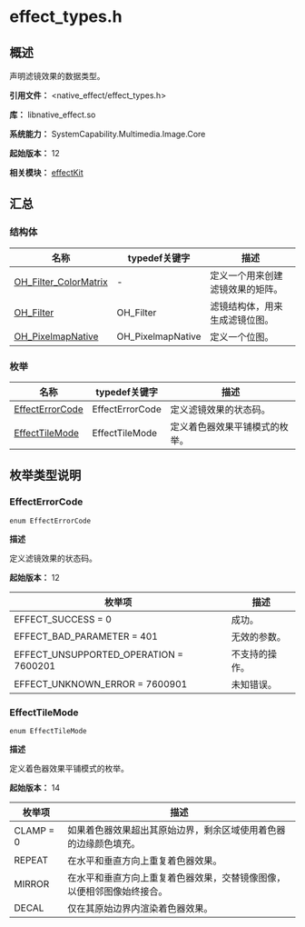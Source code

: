 # effect_types.h

## 概述

声明滤镜效果的数据类型。

**引用文件：** <native_effect/effect_types.h>

**库：** libnative_effect.so

**系统能力：** SystemCapability.Multimedia.Image.Core

**起始版本：** 12

**相关模块：** [effectKit](capi-effectkit.md)

## 汇总

### 结构体

| 名称 | typedef关键字 | 描述 |
| -- | -- | -- |
| [OH_Filter_ColorMatrix](capi-effectkit-oh-filter-colormatrix.md) | - | 定义一个用来创建滤镜效果的矩阵。 |
| [OH_Filter](capi-effectkit-oh-filter.md) | OH_Filter | 滤镜结构体，用来生成滤镜位图。 |
| [OH_PixelmapNative](capi-effectkit-oh-pixelmapnative.md) | OH_PixelmapNative | 定义一个位图。 |

### 枚举

| 名称 | typedef关键字 | 描述 |
| -- | -- | -- |
| [EffectErrorCode](#effecterrorcode) | EffectErrorCode | 定义滤镜效果的状态码。 |
| [EffectTileMode](#effecttilemode) | EffectTileMode | 定义着色器效果平铺模式的枚举。 |

## 枚举类型说明

### EffectErrorCode

```
enum EffectErrorCode
```

**描述**

定义滤镜效果的状态码。

**起始版本：** 12

| 枚举项 | 描述 |
| -- | -- |
| EFFECT_SUCCESS = 0 | 成功。 |
| EFFECT_BAD_PARAMETER = 401 | 无效的参数。 |
| EFFECT_UNSUPPORTED_OPERATION = 7600201 | 不支持的操作。 |
| EFFECT_UNKNOWN_ERROR = 7600901 | 未知错误。 |

### EffectTileMode

```
enum EffectTileMode
```

**描述**

定义着色器效果平铺模式的枚举。

**起始版本：** 14

| 枚举项 | 描述 |
| -- | -- |
| CLAMP = 0 | 如果着色器效果超出其原始边界，剩余区域使用着色器的边缘颜色填充。 |
| REPEAT | 在水平和垂直方向上重复着色器效果。 |
| MIRROR | 在水平和垂直方向上重复着色器效果，交替镜像图像，以便相邻图像始终接合。 |
| DECAL | 仅在其原始边界内渲染着色器效果。 |


